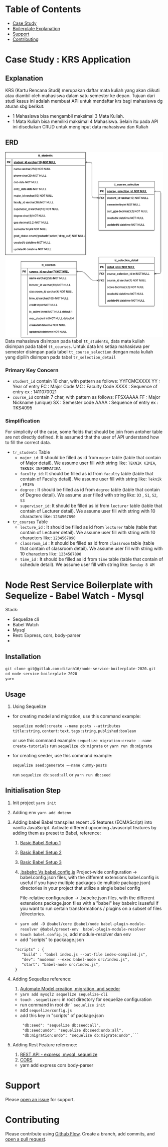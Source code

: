 # Table of Contents
- [Case Study](#about)
- [Boilerplate Explanation](#boilerplate)
- [Support](#support)
- [Contributing](#contributing)


# Case Study : KRS Application

## Explanation
KRS (Kartu Rencana Studi) merupakan daftar mata kuliah yang akan diikuti atau diambil oleh mahasiswa dalam satu semester ke depan. Tujuan dari studi kasus ini adalah membuat API untuk mendaftar krs bagi mahasiswa dg aturan sbg berikut:
- 1 Mahasiswa bisa mengambil maksimal 3 Mata Kuliah.
- 1 Mata Kuliah bisa memiliki maksimal 4 Mahasiswa.
Selain itu pada API ini disediakan CRUD untuk menginput data mahasiswa dan Kuliah




## ERD
![ERD for the Propose Case Study](krs_application.drawio.png)
Data mahasiswa disimpan pada tabel `tt_students`, data mata kuliah disimpan pada tabel `tt_courses`.
Untuk data krs setiap mahasiswa per semester disimpan pada tabel `tt_course_selection` dengan mata kuliah yang dipilih disimpan pada tabel `tr_selection_detail`


### Primary Key Concern
- `student_id` contain 10 char, with pattern as follows: 
  YYFCMCXXXX
  YY : Year of entry
  FC : Major Code
  MC : Faculty Code
  XXXX : Sequence of entry
  ex : 1411070021
- `course_id` contain 7 char, with pattern as follows:
  FFSXAAAA
  FF : Major Nickname (unique)
  SX : Semester code
  AAAA : Sequence of entry
  ex : TKS4095

### Simplification 
For simplicity of the case, some fields that should be join from antoher table are not directly defined. It is assumed that the user of API understand how to fill the correct data. 
- `tr_students` Table
   - `major_id`: It should be filled as id from `major` table (table that contain of Major detail). We assume user fill with string like: `TEKNIK KIMIA`, `TEKNIK INFORMATIKA`
   - `faculty_id`: It should be filled as id from `faculty` table (table that contain of Faculty detail). We assume user fill with string like: `Teknik` , `FMIPA` 
   - `degree` : It should be filled as id from `degree` table (table that contain of Degree detail). We assume user filled with string like: `D3` , `S1`, `S2`, `S3` 
   - `supervisor_id`: It should be filled as id from `lecturer` table (table that contain of Lecturer detail). We assume user fill with string with 10 characters like:  `1234567890` 
- `tr_courses` Table
   - `lecture_id` : It should be filled as id from `lecturer` table (table that contain of Lecturer detail). We assume user fill with string with 10 characters like:  `1234567890` 
   - `classroom_id` : It should be filled as id from `classroom` table (table that contain of classroom detail). We assume user fill with string with 10 characters like:  `1234567890` 
   - `time_id` : It should be filled as id from `time` table (table that contain of schedule detail). We assume user fill with string like:  `Sunday 8 AM` 



# Node Rest Service Boilerplate with Sequelize - Babel Watch - Mysql

Stack:
- Sequelize cli
- Babel Watch
- Mysql
- Rest: Express, cors, body-parser
- 



## Installation
```
git clone git@gitlab.com:ditanh16/node-service-boilerplate-2020.git
cd node-service-boilerplate-2020
yarn
```

## Usage

1. Using Sequelize
  - for creating model and migration, use this command example:
    ```
    sequelize model:create --name posts --attributes title:string,content:text,tags:string,published:boolean
    ```
    or use this command example:
    ```sequelize migration:create --name create-tutorials```
    run ```sequelize db:migrate``` or ```yarn run db:migrate```
   
  - for creating seeder, use this command example:
    ```
    sequelize seed:generate —-name dummy-posts
    ```
    run  ```sequelize db:seed:all``` or ```yarn run db:seed```


## Initialisation Step
1. Init project
   ```yarn init```
2. Adding env
   ```yarn add dotenv```
3. Adding babel
   Babel transpiles recent JS features (ECMAScript) into vanilla JavaScript.
   Activate different upcoming Javascript features by adding them as preset
   to Babel,
   reference: 
   1) [Basic Babel Setup 1](https://www.robinwieruch.de/minimal-node-js-babel-setup)
   2) [Basic Babel Setup 2](https://medium.com/@agavitalis/setting-up-a-nodejs-express-application-with-babel-642fe0dd45a5)
   3) [Basic Babel Setup 3](https://dev.to/ganeshmani/configuring-babel-for-node-js-express-server-35hp)
   4) [.babelrc Vs babel.config.js](https://stackoverflow.com/questions/60288375/when-to-use-babel-config-js-and-babelrc)
      Project-wide configuration
      -> babel.config.json files, with the different extensions
         babel.config is useful if you have multiple packages (ie multiple package.json) directories in your project that utilize a single babel config


      File-relative configuration
      -> .babelrc.json files, with the different extensions
          package.json files with a "babel" key
          babelrc isuseful if you want to run certain transformations / plugins on a subset of files /directories.
   - ```yarn add -D @babel/core @babel/node babel-plugin-module-resolver @babel/preset-env  babel-plugin-module-resolver```
   - ```touch babel.config.js```, add module-resolver dan env 
   - add "scripts" to packaage.json
    ```
     "scripts" : {
        "build" : "babel index.js --out-file index-compiled.js",
        "dev": "nodemon --exec babel-node src/index.js",
        "start": "babel-node src/index.js",
     }
    ```

4. Adding Sequelize
   reference:
   1. [Automate Model creation, migration, and seeder](https://santrikoding.com/cara-mudah-membuat-rest-api-menggunakan-express-js-3-menyiapkan-database)

   - ```yarn add mysql2 sequelize sequelize-cli```
   - ```touch .sequelizerc``` in root directory for sequelize configuration
   - run command in root dir `  ```sequelize init```
   - add ```sequelize/config.js``` 
   - add this key in "scripts" of package.json
     ```"db:migrate": "sequelize db:migrate",
      "db:seed": "sequelize db:seed:all",
      "db:seed:undo": "sequelize db:seed:undo:all",
      "db:migration:undo": "sequelize db:migrate:undo",```

5. Adding Rest Feature
   reference:
   1. [REST API - express, mysql, sequelize](https://bezkoder.com/node-js-express-sequelize-mysql/)
   2. [CORS](https://stackabuse.com/handling-cors-with-node-js/)
   - yarn add express cors body-parser


# Support

Please [open an issue](https://gitlab.com/ditanh16/node-service-boilerplate-2020/issues/new) for support.

# Contributing

Please contribute using [Github Flow](https://guides.github.com/introduction/flow/). Create a branch, add commits, and [open a pull request](https://gitlab.com/ditanh16/node-service-boilerplate-2020/compare/).
